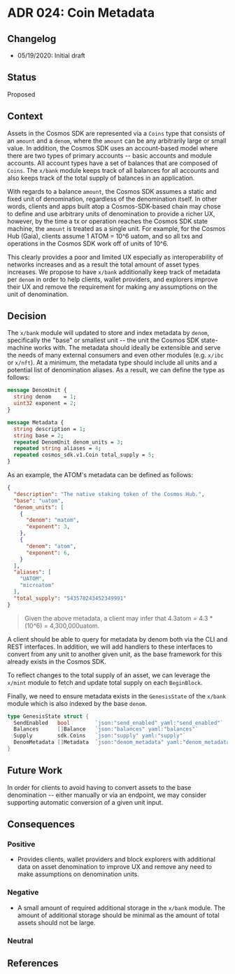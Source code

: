 # ADR 024: Coin Metadata

## Changelog

- 05/19/2020: Initial draft

## Status

Proposed

## Context

Assets in the Cosmos SDK are represented via a `Coins` type that consists of an `amount` and a `denom`,
where the `amount` can be any arbitrarily large or small value. In addition, the Cosmos SDK uses an
account-based model where there are two types of primary accounts -- basic accounts and module accounts.
All account types have a set of balances that are composed of `Coins`. The `x/bank` module keeps
track of all balances for all accounts and also keeps track of the total supply of balances in an
application.

With regards to a balance `amount`, the Cosmos SDK assumes a static and fixed unit of denomination,
regardless of the denomination itself. In other words, clients and apps built atop a Cosmos-SDK-based
chain may chose to define and use arbitrary units of denomination to provide a richer UX, however, by
the time a tx or operation reaches the Cosmos SDK state machine, the `amount` is treated as a single
unit. For example, for the Cosmos Hub (Gaia), clients assume 1 ATOM = 10^6 uatom, and so all txs and
operations in the Cosmos SDK work off of units of 10^6.

This clearly provides a poor and limited UX especially as interoperability of networks increases and
as a result the total amount of asset types increases. We propose to have `x/bank` additionally keep
track of metadata per `denom` in order to help clients, wallet providers, and explorers improve their
UX and remove the requirement for making any assumptions on the unit of denomination.

## Decision

The `x/bank` module will updated to store and index metadata by `denom`, specifically the "base" or
smallest unit -- the unit the Cosmos SDK state-machine works with. The metadata should ideally be
extensible and serve the needs of many external consumers and even other modules (e.g. `x/ibc` or `x/nft`).
At a minimum, the metadata type should include all units and a potential list of denomination aliases.
As a result, we can define the type as follows:

```protobuf
message DenomUnit {
  string denom    = 1;
  uint32 exponent = 2;  
}

message Metadata {
  string description = 1;
  string base = 2;
  repeated DenomUnit denom_units = 3;
  repeated string aliases = 4;
  repeated cosmos_sdk.v1.Coin total_supply = 5;
}
```

As an example, the ATOM's metadata can be defined as follows:

```json
{
  "description": "The native staking token of the Cosmos Hub.",
  "base": "uatom",
  "denom_units": [
    {
      "denom": "matom",
      "exponent": 3,
    },
    {
      "denom": "atom",
      "exponent": 6,
    }
  ],
  "aliases": [
    "UATOM",
    "microatom"
  ],
  "total_supply": "543578243452349991"
}
```

> Given the above metadata, a client may infer that 4.3atom = 4.3 * (10^6) = 4,300,000uatom.

A client should be able to query for metadata by denom both via the CLI and REST interfaces. In
addition, we will add handlers to these interfaces to convert from any unit to another given unit,
as the base framework for this already exists in the Cosmos SDK.

To reflect changes to the total supply of an asset, we can leverage the `x/mint` module to fetch and
update total supply on each `BeginBlock`.

Finally, we need to ensure metadata exists in the `GenesisState` of the `x/bank` module which is also
indexed by the base `denom`.

```go
type GenesisState struct {
  SendEnabled   bool        `json:"send_enabled" yaml:"send_enabled"`
  Balances      []Balance   `json:"balances" yaml:"balances"`
  Supply        sdk.Coins   `json:"supply" yaml:"supply"`
  DenomMetadata []Metadata  `json:"denom_metadata" yaml:"denom_metadata"`
}
```

## Future Work

In order for clients to avoid having to convert assets to the base denomination -- either manually or
via an endpoint, we may consider supporting automatic conversion of a given unit input.

## Consequences

### Positive

- Provides clients, wallet providers and block explorers with additional data on
  asset denomination to improve UX and remove any need to make assumptions on
  denomination units.

### Negative

- A small amount of required additional storage in the `x/bank` module. The amount
  of additional storage should be minimal as the amount of total assets should not
  be large.

### Neutral

## References
